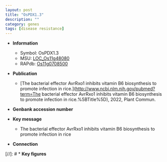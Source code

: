 ```yaml
---
layout: post
title: "OsPDX1.3"
description: ""
category: genes
tags: [disease resistance]
---
```


* **Information**  
    + Symbol: OsPDX1.3  
    + MSU: [LOC_Os11g48080](http://rice.uga.edu/cgi-bin/ORF_infopage.cgi?orf=LOC_Os11g48080)  
    + RAPdb: [Os11g0708500](https://rapdb.dna.affrc.go.jp/locus/?name=Os11g0708500)  

* **Publication**  
    + [The bacterial effector AvrRxo1 inhibits vitamin B6 biosynthesis to promote infection in rice.](http://www.ncbi.nlm.nih.gov/pubmed?term=The bacterial effector AvrRxo1 inhibits vitamin B6 biosynthesis to promote infection in rice.%5BTitle%5D), 2022, Plant Commun.

* **Genbank accession number**  

* **Key message**  
    + The bacterial effector AvrRxo1 inhibits vitamin B6 biosynthesis to promote infection in rice

* **Connection**  

[//]: # * **Key figures**  


